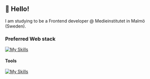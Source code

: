 👋 Hello!
-----------------
I am studying to be a Frontend developer @ Medieinstitutet in Malmö (Sweden).

### Preferred Web stack

[![My Skills](https://skillicons.dev/icons?i=js,ts,react,nodejs,vite,express,prisma,firebase,supabase,mysql,astro&perline=4)](https://skillicons.dev)

#### Tools

[![My Skills](https://skillicons.dev/icons?i=figma,xd,ps,powershell,&perline=4)](https://skillicons.dev)
